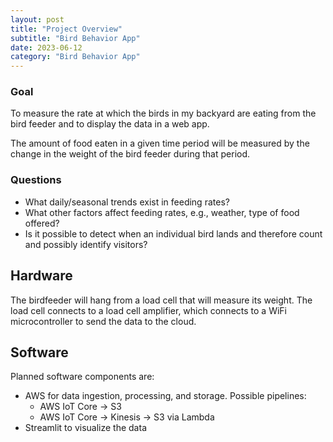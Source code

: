 ```yaml
---
layout: post
title: "Project Overview"
subtitle: "Bird Behavior App"
date: 2023-06-12
category: "Bird Behavior App"
---
```


### Goal
To measure the rate at which the birds in my backyard are eating from the bird feeder and to display the data in a web app. 

The amount of food eaten in a given time period will be measured by the change in the weight of the bird feeder during that period. 

### Questions

* What daily/seasonal trends exist in feeding rates?
* What other factors affect feeding rates, e.g., weather, type of food offered?
* Is it possible to detect when an individual bird lands and therefore count and possibly identify visitors?

## Hardware

The birdfeeder will hang from a load cell that will measure its weight. The load cell connects to a load cell amplifier, which connects to a WiFi microcontroller to send the data to the cloud.

## Software

Planned software components are:
* AWS for data ingestion, processing, and storage. Possible pipelines:
  * AWS IoT Core &rarr; S3
  * AWS IoT Core  &rarr; Kinesis  &rarr; S3 via Lambda
* Streamlit to visualize the data
